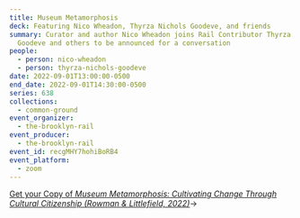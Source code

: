 ```yaml
---
title: Museum Metamorphosis
deck: Featuring Nico Wheadon, Thyrza Nichols Goodeve, and friends
summary: Curator and author Nico Wheadon joins Rail Contributor Thyrza Nichols
  Goodeve and others to be announced for a conversation
people:
  - person: nico-wheadon
  - person: thyrza-nichols-goodeve
date: 2022-09-01T13:00:00-0500
end_date: 2022-09-01T14:30:00-0500
series: 638
collections:
  - common-ground
event_organizer:
  - the-brooklyn-rail
event_producer:
  - the-brooklyn-rail
event_id: recgMHY7hohiBoRB4
event_platform:
  - zoom
---
```

[Get your Copy of *Museum Metamorphosis: Cultivating Change Through Cultural Citizenship (Rowman & Littlefield, 2022)*](https://rowman.com/ISBN/9781538130445/Museum-Metamorphosis-Cultivating-Change-Through-Cultural-Citizenship)→